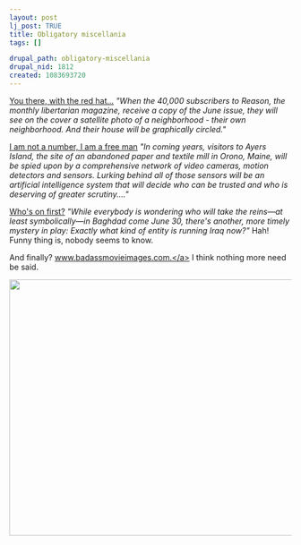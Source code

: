 ```yaml
--- 
layout: post
lj_post: TRUE
title: Obligatory miscellania
tags: []

drupal_path: obligatory-miscellania
drupal_nid: 1812
created: 1083693720
---
```

<a href="http://feed.proteinos.com/001937.html" target="_blank">You there, with the red hat...</a>
<i>"When the 40,000 subscribers to Reason, the monthly libertarian magazine, receive a copy of the June issue, they will see on the cover a satellite photo of a neighborhood - their own neighborhood. And their house will be graphically circled."</i>


<a href="http://www.wired.com/news/privacy/0,1848,63316,00.html?tw=wn_tophead_3" target="_blank">I am not a number, I am a free man</a>
<i>"In coming years, visitors to Ayers Island, the site of an abandoned paper and textile mill in Orono, Maine, will be spied upon by a comprehensive network of video cameras, motion detectors and sensors. Lurking behind all of those sensors will be an artificial intelligence system that will decide who can be trusted and who is deserving of greater scrutiny...."</i>


<a href="http://slate.msn.com/id/2099897/" target="_blank">Who's on first?</a>
<i>"While everybody is wondering who will take the reins—at least symbolically—in Baghdad come June 30, there's another, more timely mystery in play: Exactly what kind of entity is running Iraq now?"</i> Hah! Funny thing is, nobody seems to know.

And finally? <a href="http://badassmovieimages.com/" target="_blank">www.badassmovieimages.com.</a> I think nothing more need be said.

<a href="http://badassmovieimages.com/movies/whathavetheydonetosolange/image4.html" target="_blank"><img src="http://badassmovieimages.com/movies/whathavetheydonetosolange/images/solange-600-4.jpg" width=600 height=458 alt=""></a>
